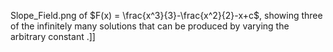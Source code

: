 Slope_Field.png of $F(x) = \frac{x^3}{3}-\frac{x^2}{2}-x+c$, showing three of the infinitely many solutions that can be produced by varying the arbitrary constant .]]
